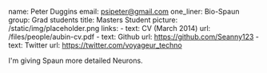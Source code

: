 name: Peter Duggins
email: psipeter@gmail.com
one_liner: Bio-Spaun
group: Grad students
title: Masters Student
picture: /static/img/placeholder.png
links:
    - text: CV (March 2014)
      url: /files/people/aubin-cv.pdf
    - text: Github
      url: https://github.com/Seanny123
    - text: Twitter
      url: https://twitter.com/voyageur_techno

I'm giving Spaun more detailed Neurons.